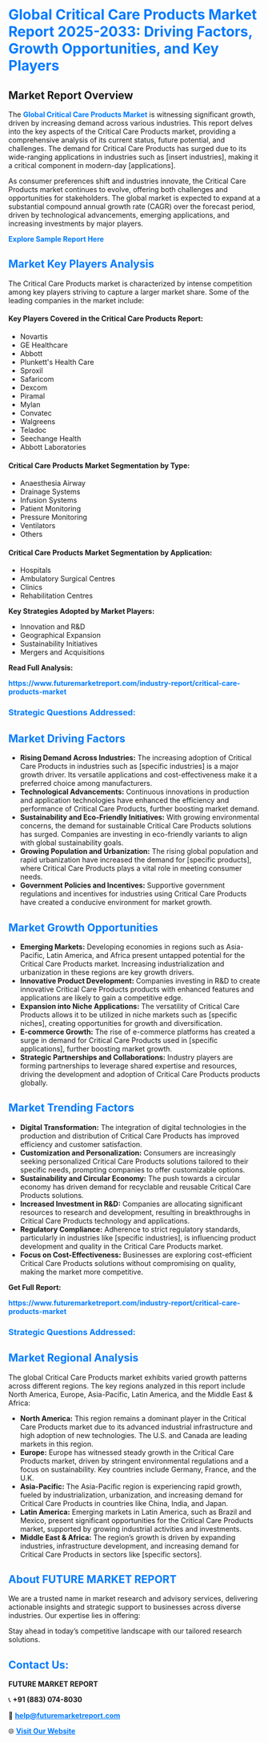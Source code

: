 <h1 style="color: #007BFF;">Global Critical Care Products Market Report 2025-2033: Driving Factors, Growth Opportunities, and Key Players</h1>

<section id="overview">
<h2>Market Report Overview</h2>
<p>The <a href="https://www.futuremarketreport.com/industry-report/critical-care-products-market" style="color: #007BFF; text-decoration: none;"><strong>Global Critical Care Products Market</strong></a> is witnessing significant growth, driven by increasing demand across various industries. This report delves into the key aspects of the Critical Care Products market, providing a comprehensive analysis of its current status, future potential, and challenges. The demand for Critical Care Products has surged due to its wide-ranging applications in industries such as [insert industries], making it a critical component in modern-day [applications].</p>
<p>As consumer preferences shift and industries innovate, the Critical Care Products market continues to evolve, offering both challenges and opportunities for stakeholders. The global market is expected to expand at a substantial compound annual growth rate (CAGR) over the forecast period, driven by technological advancements, emerging applications, and increasing investments by major players.</p>
</section>

<section id="overview">
<p><a href="https://www.futuremarketreport.com/request-sample/reportId=53734" style="color: #007BFF; text-decoration: none;"><strong>Explore Sample Report Here</strong></a></p>
</section>

<section id="key-players">
<h2 style="color: #007BFF;">Market Key Players Analysis</h2>
<p>The Critical Care Products market is characterized by intense competition among key players striving to capture a larger market share. Some of the leading companies in the market include:</p>
<h4>Key Players Covered in the Critical Care Products Report:</h4>
<ul><li>Novartis</li><li>GE Healthcare</li><li>Abbott</li><li>Plunkett&#039;s Health Care</li><li>Sproxil</li><li>Safaricom</li><li>Dexcom</li><li>Piramal</li><li>Mylan</li><li>Convatec</li><li>Walgreens</li><li>Teladoc</li><li>Seechange Health</li><li>Abbott Laboratories</li></ul>
<h4>Critical Care Products Market Segmentation by Type:</h4>
<ul><li>Anaesthesia Airway</li><li>Drainage Systems</li><li>Infusion Systems</li><li>Patient Monitoring</li><li>Pressure Monitoring</li><li>Ventilators</li><li>Others</li></ul>

<h4>Critical Care Products Market Segmentation by Application:</h4>
<ul><li>Hospitals</li><li>Ambulatory Surgical Centres</li><li>Clinics</li><li>Rehabilitation Centres</li></ul>
<p><strong>Key Strategies Adopted by Market Players:</strong></p>
<ul>
<li>Innovation and R&D</li>
<li>Geographical Expansion</li>
<li>Sustainability Initiatives</li>
<li>Mergers and Acquisitions</li>
</ul>
</section>

<section>
<p><strong>Read Full Analysis: </strong></p><a href="https://www.futuremarketreport.com/industry-report/critical-care-products-market" style="color: #007BFF; text-decoration: none;"><strong>https://www.futuremarketreport.com/industry-report/critical-care-products-market</strong></a>
<h3 style="color: #007BFF;">Strategic Questions Addressed:</h3>
</section>

<section id="driving-factors">
<h2 style="color: #007BFF;">Market Driving Factors</h2>
<ul>
<li><strong>Rising Demand Across Industries:</strong> The increasing adoption of Critical Care Products in industries such as [specific industries] is a major growth driver. Its versatile applications and cost-effectiveness make it a preferred choice among manufacturers.</li>
<li><strong>Technological Advancements:</strong> Continuous innovations in production and application technologies have enhanced the efficiency and performance of Critical Care Products, further boosting market demand.</li>
<li><strong>Sustainability and Eco-Friendly Initiatives:</strong> With growing environmental concerns, the demand for sustainable Critical Care Products solutions has surged. Companies are investing in eco-friendly variants to align with global sustainability goals.</li>
<li><strong>Growing Population and Urbanization:</strong> The rising global population and rapid urbanization have increased the demand for [specific products], where Critical Care Products plays a vital role in meeting consumer needs.</li>
<li><strong>Government Policies and Incentives:</strong> Supportive government regulations and incentives for industries using Critical Care Products have created a conducive environment for market growth.</li>
</ul>
</section>

<section id="growth-opportunities">
<h2 style="color: #007BFF;">Market Growth Opportunities</h2>
<ul>
<li><strong>Emerging Markets:</strong> Developing economies in regions such as Asia-Pacific, Latin America, and Africa present untapped potential for the Critical Care Products market. Increasing industrialization and urbanization in these regions are key growth drivers.</li>
<li><strong>Innovative Product Development:</strong> Companies investing in R&D to create innovative Critical Care Products products with enhanced features and applications are likely to gain a competitive edge.</li>
<li><strong>Expansion into Niche Applications:</strong> The versatility of Critical Care Products allows it to be utilized in niche markets such as [specific niches], creating opportunities for growth and diversification.</li>
<li><strong>E-commerce Growth:</strong> The rise of e-commerce platforms has created a surge in demand for Critical Care Products used in [specific applications], further boosting market growth.</li>
<li><strong>Strategic Partnerships and Collaborations:</strong> Industry players are forming partnerships to leverage shared expertise and resources, driving the development and adoption of Critical Care Products products globally.</li>
</ul>
</section>

<section id="trending-factors">
<h2 style="color: #007BFF;">Market Trending Factors</h2>
<ul>
<li><strong>Digital Transformation:</strong> The integration of digital technologies in the production and distribution of Critical Care Products has improved efficiency and customer satisfaction.</li>
<li><strong>Customization and Personalization:</strong> Consumers are increasingly seeking personalized Critical Care Products solutions tailored to their specific needs, prompting companies to offer customizable options.</li>
<li><strong>Sustainability and Circular Economy:</strong> The push towards a circular economy has driven demand for recyclable and reusable Critical Care Products solutions.</li>
<li><strong>Increased Investment in R&D:</strong> Companies are allocating significant resources to research and development, resulting in breakthroughs in Critical Care Products technology and applications.</li>
<li><strong>Regulatory Compliance:</strong> Adherence to strict regulatory standards, particularly in industries like [specific industries], is influencing product development and quality in the Critical Care Products market.</li>
<li><strong>Focus on Cost-Effectiveness:</strong> Businesses are exploring cost-efficient Critical Care Products solutions without compromising on quality, making the market more competitive.</li>
</ul>
</section>

<section>
<p><strong>Get Full Report: </strong></p><a href="https://www.futuremarketreport.com/industry-report/critical-care-products-market" style="color: #007BFF; text-decoration: none;"><strong>https://www.futuremarketreport.com/industry-report/critical-care-products-market</strong></a>
<h3 style="color: #007BFF;">Strategic Questions Addressed:</h3>
</section>


<section id="regional-analysis">
<h2 style="color: #007BFF;">Market Regional Analysis</h2>
<p>The global Critical Care Products market exhibits varied growth patterns across different regions. The key regions analyzed in this report include North America, Europe, Asia-Pacific, Latin America, and the Middle East & Africa:</p>
<ul>
<li><strong>North America:</strong> This region remains a dominant player in the Critical Care Products market due to its advanced industrial infrastructure and high adoption of new technologies. The U.S. and Canada are leading markets in this region.</li>
<li><strong>Europe:</strong> Europe has witnessed steady growth in the Critical Care Products market, driven by stringent environmental regulations and a focus on sustainability. Key countries include Germany, France, and the U.K.</li>
<li><strong>Asia-Pacific:</strong> The Asia-Pacific region is experiencing rapid growth, fueled by industrialization, urbanization, and increasing demand for Critical Care Products in countries like China, India, and Japan.</li>
<li><strong>Latin America:</strong> Emerging markets in Latin America, such as Brazil and Mexico, present significant opportunities for the Critical Care Products market, supported by growing industrial activities and investments.</li>
<li><strong>Middle East & Africa:</strong> The region’s growth is driven by expanding industries, infrastructure development, and increasing demand for Critical Care Products in sectors like [specific sectors].</li>
</ul>
</section>

<footer>
<h2 style="color: #007BFF;">About FUTURE MARKET REPORT</h2>
<p>We are a trusted name in market research and advisory services, delivering actionable insights and strategic support to businesses across diverse industries. Our expertise lies in offering:</p>

<p>Stay ahead in today’s competitive landscape with our tailored research solutions.</p>

<h2 style="color: #007BFF;">Contact Us:</h2>
<p><strong>FUTURE MARKET REPORT</strong></p>
<p>📞 <strong>+91 (883) 074-8030</strong></p>
<p>📧 <strong><a href="mailto:help@futuremarketreport.com" style="color: #007BFF;">help@futuremarketreport.com</a></strong></p>
<p>🌐 <strong><a href="https://www.futuremarketreport.com/" style="color: #007BFF;">Visit Our Website</a></strong></p>
</footer>